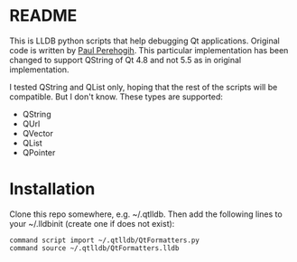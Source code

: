 # README #

This is LLDB python scripts that help debugging Qt applications. Original code is written by [Paul Perehogih](https://bitbucket.org/pperehogih/lldb-qt-formatters/overview). This particular implementation has been changed to support QString of Qt 4.8 and not 5.5 as in original implementation.

I tested QString and QList only, hoping that the rest of the scripts will be compatible. But I don't know. These types are supported:

- QString
- QUrl
- QVector
- QList
- QPointer

# Installation #

Clone this repo somewhere, e.g. ~/.qtlldb. Then add the following lines to your ~/.lldbinit (create one if does not exist):

```
command script import ~/.qtlldb/QtFormatters.py
command source ~/.qtlldb/QtFormatters.lldb
```
